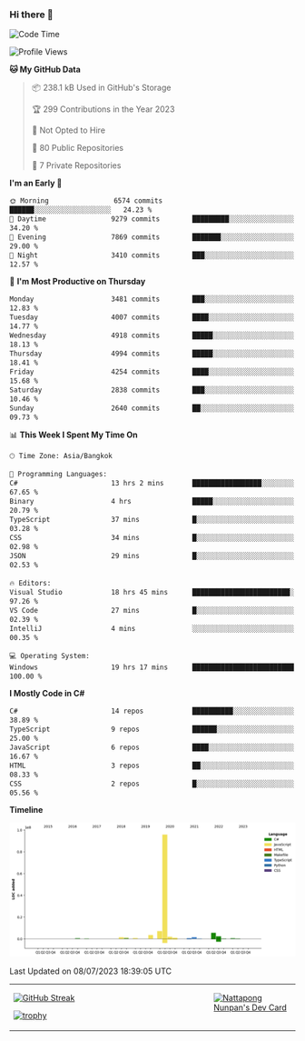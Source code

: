 ### Hi there 👋

<!--START_SECTION:waka-->
![Code Time](http://img.shields.io/badge/Code%20Time-665%20hrs%204%20mins-blue)

![Profile Views](http://img.shields.io/badge/Profile%20Views-0-blue)

**🐱 My GitHub Data** 

> 📦 238.1 kB Used in GitHub's Storage 
 > 
> 🏆 299 Contributions in the Year 2023
 > 
> 🚫 Not Opted to Hire
 > 
> 📜 80 Public Repositories 
 > 
> 🔑 7 Private Repositories 
 > 
**I'm an Early 🐤** 

```text
🌞 Morning                6574 commits        ██████░░░░░░░░░░░░░░░░░░░   24.23 % 
🌆 Daytime                9279 commits        █████████░░░░░░░░░░░░░░░░   34.20 % 
🌃 Evening                7869 commits        ███████░░░░░░░░░░░░░░░░░░   29.00 % 
🌙 Night                  3410 commits        ███░░░░░░░░░░░░░░░░░░░░░░   12.57 % 
```
📅 **I'm Most Productive on Thursday** 

```text
Monday                   3481 commits        ███░░░░░░░░░░░░░░░░░░░░░░   12.83 % 
Tuesday                  4007 commits        ████░░░░░░░░░░░░░░░░░░░░░   14.77 % 
Wednesday                4918 commits        █████░░░░░░░░░░░░░░░░░░░░   18.13 % 
Thursday                 4994 commits        █████░░░░░░░░░░░░░░░░░░░░   18.41 % 
Friday                   4254 commits        ████░░░░░░░░░░░░░░░░░░░░░   15.68 % 
Saturday                 2838 commits        ███░░░░░░░░░░░░░░░░░░░░░░   10.46 % 
Sunday                   2640 commits        ██░░░░░░░░░░░░░░░░░░░░░░░   09.73 % 
```


📊 **This Week I Spent My Time On** 

```text
🕑︎ Time Zone: Asia/Bangkok

💬 Programming Languages: 
C#                       13 hrs 2 mins       █████████████████░░░░░░░░   67.65 % 
Binary                   4 hrs               █████░░░░░░░░░░░░░░░░░░░░   20.79 % 
TypeScript               37 mins             █░░░░░░░░░░░░░░░░░░░░░░░░   03.28 % 
CSS                      34 mins             █░░░░░░░░░░░░░░░░░░░░░░░░   02.98 % 
JSON                     29 mins             █░░░░░░░░░░░░░░░░░░░░░░░░   02.53 % 

🔥 Editors: 
Visual Studio            18 hrs 45 mins      ████████████████████████░   97.26 % 
VS Code                  27 mins             █░░░░░░░░░░░░░░░░░░░░░░░░   02.39 % 
IntelliJ                 4 mins              ░░░░░░░░░░░░░░░░░░░░░░░░░   00.35 % 

💻 Operating System: 
Windows                  19 hrs 17 mins      █████████████████████████   100.00 % 
```

**I Mostly Code in C#** 

```text
C#                       14 repos            ██████████░░░░░░░░░░░░░░░   38.89 % 
TypeScript               9 repos             ██████░░░░░░░░░░░░░░░░░░░   25.00 % 
JavaScript               6 repos             ████░░░░░░░░░░░░░░░░░░░░░   16.67 % 
HTML                     3 repos             ██░░░░░░░░░░░░░░░░░░░░░░░   08.33 % 
CSS                      2 repos             █░░░░░░░░░░░░░░░░░░░░░░░░   05.56 % 
```



**Timeline**

![Lines of Code chart](https://raw.githubusercontent.com/aixasz/aixasz/main/assets/bar_graph.png)


 Last Updated on 08/07/2023 18:39:05 UTC
<!--END_SECTION:waka-->

<table>
<tr>
<td width="70%" valign="top">
 
 [![GitHub Streak](http://github-readme-streak-stats.herokuapp.com?user=aixasz&theme=github-dark&hide_border=true&date_format=%5BY%20%5DM%20j)](https://git.io/streak-stats)

 [![trophy](https://github-profile-trophy.vercel.app/?username=aixasz&theme=onedark)](https://github.com/ryo-ma/github-profile-trophy)
 </td>
<td width="30%" valign="top">
 
<a href="https://app.daily.dev/aixasz"><img src="https://api.daily.dev/devcards/403207936e6547c9a85ea449e9f3abe8.png?r=re8" alt="Nattapong Nunpan's Dev Card"/></a>

 </td>
</tr>
</table>
 
